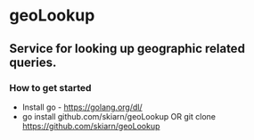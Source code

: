 # geoLookup


## Service for looking up geographic related queries.


### How to get started ###

* Install go - https://golang.org/dl/
* go install github.com/skiarn/geoLookup OR git clone https://github.com/skiarn/geoLookup


```

```
